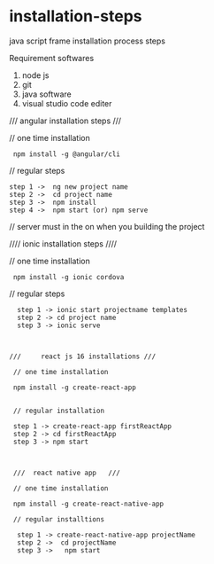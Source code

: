# installation-steps
java script frame installation process steps


Requirement softwares

1) node js
2) git 
3) java software
4) visual studio code editer 




  ///     angular installation steps  ///
  
  
  // one time  installation
  
     npm install -g @angular/cli
     
 //  regular steps
   
    step 1 ->  ng new project name
    step 2 ->  cd project name
    step 3 ->  npm install
    step 4 ->  npm start (or) npm serve 
    
 // server must in the on  when you building the project
 
 
 
 
 
 
   ////       ionic installation steps ////
   
   // one time installation  
   
     npm install -g ionic cordova
     
  // regular steps 
    
      step 1 -> ionic start projectname templates
      step 2 -> cd project name
      step 3 -> ionic serve
      
      
      
    ///     react js 16 installations ///
     
     // one time installation 
     
     npm install -g create-react-app
     
     
     // regular installation 
     
     step 1 -> create-react-app firstReactApp
     step 2 -> cd firstReactApp
     step 3 -> npm start
     
     
     
     ///  react native app   ///
     
     // one time installation 
     
     npm install -g create-react-native-app
     
     // regular installtions
     
      step 1 -> create-react-native-app projectName
      step 2 ->  cd projectName
      step 3 ->   npm start
      
     
     
       
    
    
    
    
    
